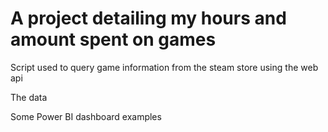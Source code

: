 # A project detailing my hours and amount spent on games

Script used to query game information from the steam store using the web api

The data

Some Power BI dashboard examples
